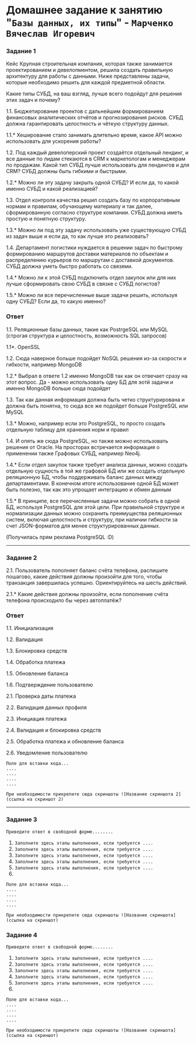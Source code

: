 # Домашнее задание к занятию "`Базы данных, их типы`" - `Марченко Вячеслав Игоревич`

### Задание 1

Кейс
Крупная строительная компания, которая также занимается проектированием и девелопментом, решила создать правильную архитектуру для работы с данными. Ниже представлены задачи, которые необходимо решить для каждой предметной области.

Какие типы СУБД, на ваш взгляд, лучше всего подойдут для решения этих задач и почему?

1.1. Бюджетирование проектов с дальнейшим формированием финансовых аналитических отчётов и прогнозирования рисков. СУБД должна гарантировать целостность и чёткую структуру данных.

1.1.* Хеширование стало занимать длительно время, какое API можно использовать для ускорения работы?

1.2. Под каждый девелоперский проект создаётся отдельный лендинг, и все данные по лидам стекаются в CRM к маркетологам и менеджерам по продажам. Какой тип СУБД лучше использовать для лендингов и для CRM? СУБД должны быть гибкими и быстрыми.

1.2.* Можно ли эту задачу закрыть одной СУБД? И если да, то какой именно СУБД и какой реализацией?

1.3. Отдел контроля качества решил создать базу по корпоративным нормам и правилам, обучающему материалу и так далее, сформированную согласно структуре компании. СУБД должна иметь простую и понятную структуру.

1.3.* Можно ли под эту задачу использовать уже существующую СУБД из задач выше и если да, то как лучше это реализовать?

1.4. Департамент логистики нуждается в решении задач по быстрому формированию маршрутов доставки материалов по объектам и распределению курьеров по маршрутам с доставкой документов. СУБД должна уметь быстро работать со связями.

1.4.* Можно ли к этой СУБД подключить отдел закупок или для них лучше сформировать свою СУБД в связке с СУБД логистов?

1.5.* Можно ли все перечисленные выше задачи решить, используя одну СУБД? Если да, то какую именно?

### Ответ

1.1. Реляционные базы данных, такие как PostrgeSQL или MySQL (строгая структура и целостность, возможность SQL запросов)

1.1*. OpenSSL

1.2. Сюда наверное больше подойдет NoSQL решения из-за скорости и гибкости, например MongoDB

1.2.* Выбрал в ответе 1.2 именно MongoDB так как он отвечает сразу на этот вопрос. Да - можно использовать одну БД для эотй задачи и именно MongoDB больше сюда подойдет

1.3. Так как данная информация должна быть четко структурирована и должна быть понятна, то сюда все же подойдет больше PostgreSQL или MySQL

1.3.* Можно, например если это PostgreSQL, то просто создать отдельную таблицу для хранения норм и правил

1.4. И опять же сюда PostgreSQL, но также можно использовать решения от Oracle. На просторах встречается информация о применении также Графовых СУБД, например Neo4j.

1.4.* Если отдел закупок также требует анализа данных, можно создать отдельную сущность в той же графовой БД или же создать отдельную реляционную БД, чтобы поддерживать баланс данных между департаментами. В конечном итоге использование одной БД может быть полезно, так как это упрощает интеграцию и обмен данным

1.5.* В принципе, все перечисленные задачи можно собрать в одной БД, используя PostgreSQL для этой цели. При правильной структуре и нормализации данных можно сохранить преимущества реляционных систем, включая целостность и структуру, при наличии гибкости за счет JSON-форматов для менее структурированных данных.

(Получилась прям реклама PostgreSQL :D)

---

### Задание 2

2.1. Пользователь пополняет баланс счёта телефона, распишите пошагово, какие действия должны произойти для того, чтобы транзакция завершилась успешно. Ориентируйтесь на шесть действий.

2.1.* Какие действия должны произойти, если пополнение счёта телефона происходило бы через автоплатёж?

### Ответ

1.1. Инициализация

1.2. Валидация

1.3. Блокировка средств

1.4. Обработка платежа

1.5. Обновление баланса

1.6. Подтверждение пользователю

2.1. Проверка даты платежа

2.2. Валидация данных профиля

2.3. Инициация платежа

2.4. Валидация и блокировка средств

2.5. Обработка платежа и обновление баланса

2.6. Уведомление пользователю

```
Поле для вставки кода...
....
....
....
....
```

`При необходимости прикрепитe сюда скриншоты
![Название скриншота 2](ссылка на скриншот 2)`


---

### Задание 3

`Приведите ответ в свободной форме........`

1. `Заполните здесь этапы выполнения, если требуется ....`
2. `Заполните здесь этапы выполнения, если требуется ....`
3. `Заполните здесь этапы выполнения, если требуется ....`
4. `Заполните здесь этапы выполнения, если требуется ....`
5. `Заполните здесь этапы выполнения, если требуется ....`
6. 

```
Поле для вставки кода...
....
....
....
....
```

`При необходимости прикрепитe сюда скриншоты
![Название скриншота](ссылка на скриншот)`

### Задание 4

`Приведите ответ в свободной форме........`

1. `Заполните здесь этапы выполнения, если требуется ....`
2. `Заполните здесь этапы выполнения, если требуется ....`
3. `Заполните здесь этапы выполнения, если требуется ....`
4. `Заполните здесь этапы выполнения, если требуется ....`
5. `Заполните здесь этапы выполнения, если требуется ....`
6. 

```
Поле для вставки кода...
....
....
....
....
```

`При необходимости прикрепитe сюда скриншоты
![Название скриншота](ссылка на скриншот)`
